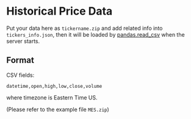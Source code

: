 # Historical Price Data

Put your data here as `tickername.zip` and add related info into `tickers_info.json`, then it will be loaded by [pandas.read_csv](https://pandas.pydata.org/pandas-docs/stable/reference/api/pandas.read_csv.html) when the server starts.

## Format

CSV fields:

`datetime,open,high,low,close,volume`

where timezone is Eastern Time US.

(Please refer to the example file `MES.zip`)
